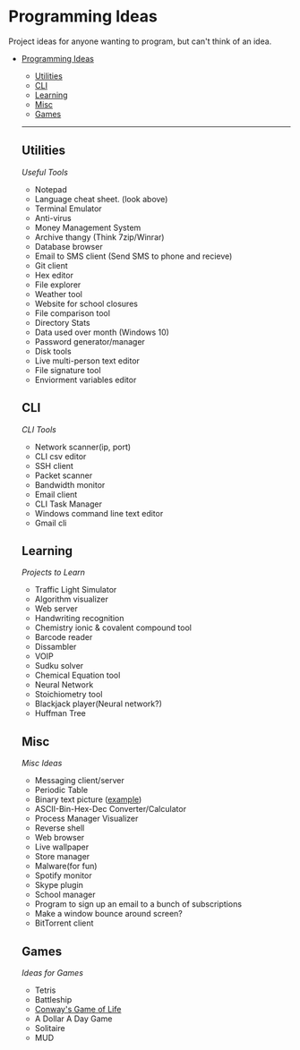 # Programming Ideas
Project ideas for anyone wanting to program, but can't think of an idea.
- [Programming Ideas](#ProgrammingIdeas)
    - [Utilities](#utilities)
    - [CLI](#cli)
    - [Learning](#learning)
    - [Misc](#misc)
    - [Games](#games)
    
   - - -
   
   
   ## Utilities
   *Useful Tools*
   
    * Notepad
    * Language cheat sheet. (look above)
    * Terminal Emulator
    * Anti-virus
    * Money Management System
    * Archive thangy (Think 7zip/Winrar)
    * Database browser
    * Email to SMS client (Send SMS to phone and recieve)
    * Git client
    * Hex editor
    * File explorer
    * Weather tool
    * Website for school closures
    * File comparison tool
    * Directory Stats
    * Data used over month (Windows 10)
    * Password generator/manager
    * Disk tools
    * Live multi-person text editor
    * File signature tool
    * Enviorment variables editor
    
  
   ## CLI
   *CLI Tools*
   
   * Network scanner(ip, port)
   * CLI csv editor
   * SSH client
   * Packet scanner
   * Bandwidth monitor
   * Email client
   * CLI Task Manager
   * Windows command line text editor
   * Gmail cli
   
   
   ## Learning
   *Projects to Learn*
   
   * Traffic Light Simulator
   * Algorithm visualizer
   * Web server
   * Handwriting recognition
   * Chemistry ionic & covalent compound tool
   * Barcode reader
   * Dissambler
   * VOIP
   * Sudku solver
   * Chemical Equation tool
   * Neural Network
   * Stoichiometry tool
   * Blackjack player(Neural network?)
   * Huffman Tree
   
   ## Misc
   *Misc Ideas*
   
   * Messaging client/server
   * Periodic Table
   * Binary text picture ([example][Binary text picture link])
   * ASCII-Bin-Hex-Dec Converter/Calculator
   * Process Manager Visualizer
   * Reverse shell
   * Web browser
   * Live wallpaper
   * Store manager
   * Malware(for fun)
   * Spotify monitor
   * Skype plugin
   * School manager
   * Program to sign up an email to a bunch of subscriptions
   * Make a window bounce around screen?
   * BitTorrent client
   
   ## Games
   *Ideas for Games*
   * Tetris
   * Battleship
   * [Conway's Game of Life](https://en.wikipedia.org/wiki/Conway%27s_Game_of_Life)
   * A Dollar A Day Game
   * Solitaire
   * MUD
 
 
[Binary text picture link]: http://image.shutterstock.com/display_pic_with_logo/1829639/201988459/stock-photo-binary-code-concept-with-text-text-appear-on-red-binary-code-201988459.jpg
